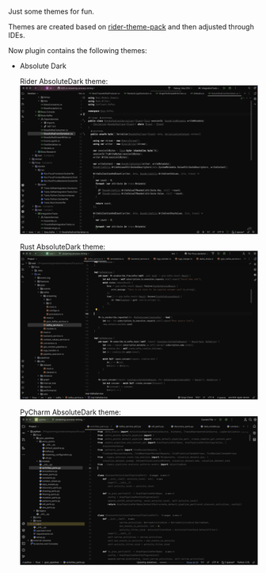 Just some themes for fun.

Themes are created based on [rider-theme-pack](https://github.com/JetBrains/rider-theme-pack) and then adjusted through IDEs.

Now plugin contains the following themes:
- Absolute Dark
  
  Rider AbsoluteDark theme:
  ![AbsoluteDark Rider](./imgs/absolute_dark_rider_screen.png)

  Rust AbsoluteDark theme:
  ![AbsoluteDark Rust](./imgs/absolute_dark_rust_screen.png)

  PyCharm AbsoluteDark theme:
  ![AbsoluteDark PyCharm](./imgs/absolute_dark_pycharm_screen.png)